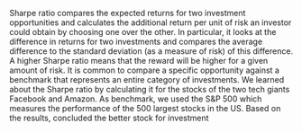 Sharpe ratio compares the expected returns for two investment opportunities and calculates the additional return per unit of risk an investor could obtain by choosing one over the other. In particular, it looks at the difference in returns for two investments and compares the average difference to the standard deviation (as a measure of risk) of this difference. A higher Sharpe ratio means that the reward will be higher for a given amount of risk. It is common to compare a specific opportunity against a benchmark that represents an entire category of investments. 
We learned about the Sharpe ratio by calculating it for the stocks of the two tech giants Facebook and Amazon. As benchmark, we used the S&P 500 which measures the performance of the 500 largest stocks in the US. Based on the results, concluded the better stock for investment

